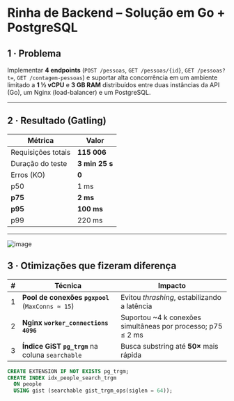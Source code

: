 # Rinha de Backend – Solução em Go + PostgreSQL

## 1 · Problema

Implementar **4 endpoints** (`POST /pessoas`, `GET /pessoas/{id}`, `GET /pessoas?t=`, `GET /contagem-pessoas`) e suportar alta concorrência em um ambiente limitado a **1 ½ vCPU** e **3 GB RAM** distribuídos entre duas instâncias da API (Go), um Nginx (load-balancer) e um PostgreSQL.

---

## 2 · Resultado (Gatling)

| Métrica            | Valor          |
| ------------------ | -------------- |
| Requisições totais | **115 006**    |
| Duração do teste   | **3 min 25 s** |
| Erros (KO)         | **0**          |
| p50                | 1 ms           |
| **p75**            | **2 ms**       |
| **p95**            | **100 ms**     |
| p99                | 220 ms         |

---

![image](https://github.com/user-attachments/assets/862de4c2-8798-424b-95b0-7c70df90c689)


## 3 · Otimizações que fizeram diferença

| #   | Técnica                                          | Impacto                                                     |
| --- | ------------------------------------------------ | ----------------------------------------------------------- |
| 1   | **Pool de conexões `pgxpool`** (`MaxConns ≈ 15`) | Evitou _thrashing_, estabilizando a latência                |
| 2   | **Nginx `worker_connections 4096`**              | Suportou ~4 k conexões simultâneas por processo; p75 ≤ 2 ms |
| 3   | **Índice GiST `pg_trgm`** na coluna `searchable` | Busca substring até **50×** mais rápida                     |

```sql
CREATE EXTENSION IF NOT EXISTS pg_trgm;
CREATE INDEX idx_people_search_trgm
  ON people
  USING gist (searchable gist_trgm_ops(siglen = 64));
```
